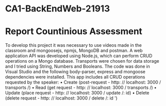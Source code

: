 # CA1-BackEndWeb-21913

<h1>Report Countinious Assessment</h1>

<p>To develop this project it was necessary to use videos made in the classroom and mongoosejs, npmjs, MongoDB and postman.
A web application API was developed using Node.js, which can perform CRUD operations on a Mongo database.
Transports were chosen for data storage and I tried using String, Numbers and Booleans.
The code was done in Visual Studio and the following body-parser, express and mongoose dependencies were installed.
This app includes all CRUD operations requested by the speaker:
• Create (post-request - http: // localhost: 3000 / transports /)
• Read (get request - http: // localhost: 3000 / transports /)
• Update (place request - http: // localhost: 3000 / update /: id)
• Delete (delete request - http: // localhost: 3000 / delete /: id ')


